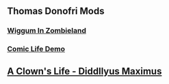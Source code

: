 ## Thomas Donofri Mods

### [Wiggum In Zombieland](http://donutteam.com/forum/topic/1033/)

### [Comic Life Demo](http://donutteam.com/forum/topic/1223/)

## [A Clown's Life - Diddllyus Maximus](http://donutteam.com/forum/topic/1261/)
